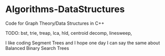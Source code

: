 # Algorithms-DataStructures
Code for Graph Theory/Data Structures in C++

TODO:
bst, 
trie,
treap,
lca,
hld,
centroid decomp,
linesweep,


I like coding Segment Trees and I hope one day I can say the same about Balanced Binary Search Trees
